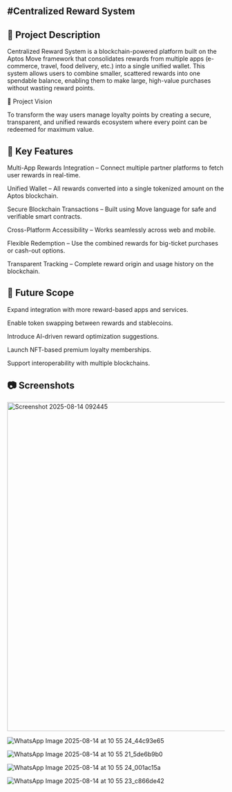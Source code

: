 #Centralized Reward System
----------------------------------

📜 Project Description
--------------------------

Centralized Reward System is a blockchain-powered platform built on the Aptos Move framework that consolidates rewards from multiple apps (e-commerce, travel, food delivery, etc.) into a single unified wallet. This system allows users to combine smaller, scattered rewards into one spendable balance, enabling them to make large, high-value purchases without wasting reward points.

🎯 Project Vision

To transform the way users manage loyalty points by creating a secure, transparent, and unified rewards ecosystem where every point can be redeemed for maximum value.

🚀 Key Features
-----------------------

Multi-App Rewards Integration – Connect multiple partner platforms to fetch user rewards in real-time.

Unified Wallet – All rewards converted into a single tokenized amount on the Aptos blockchain.

Secure Blockchain Transactions – Built using Move language for safe and verifiable smart contracts.

Cross-Platform Accessibility – Works seamlessly across web and mobile.

Flexible Redemption – Use the combined rewards for big-ticket purchases or cash-out options.

Transparent Tracking – Complete reward origin and usage history on the blockchain.

🔮 Future Scope
------------------------

Expand integration with more reward-based apps and services.

Enable token swapping between rewards and stablecoins.

Introduce AI-driven reward optimization suggestions.

Launch NFT-based premium loyalty memberships.

Support interoperability with multiple blockchains.

📷 Screenshots
-------------------
<img width="1282" height="763" alt="Screenshot 2025-08-14 092445" src="https://github.com/user-attachments/assets/341bf86c-d5a1-4bbf-bd13-4005c1c17bdb" />

![WhatsApp Image 2025-08-14 at 10 55 24_44c93e65](https://github.com/user-attachments/assets/ba259123-3031-40a7-88d7-8470bd01d379)

![WhatsApp Image 2025-08-14 at 10 55 21_5de6b9b0](https://github.com/user-attachments/assets/ce8306aa-c6b9-4a2a-b669-a0cd01b6cd16)

![WhatsApp Image 2025-08-14 at 10 55 24_001ac15a](https://github.com/user-attachments/assets/85b85b85-ef60-4ca7-a746-9976d831f846)

![WhatsApp Image 2025-08-14 at 10 55 23_c866de42](https://github.com/user-attachments/assets/2bce05c0-2a8e-41ba-804a-adbce7c05065)


